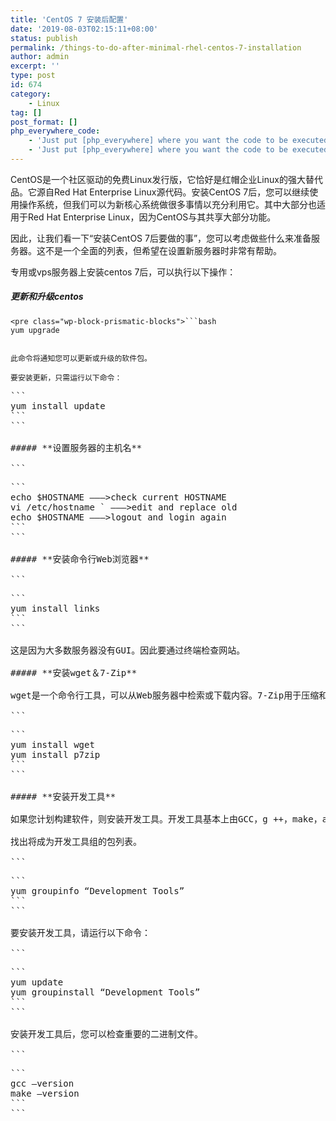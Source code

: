 ```yaml
---
title: 'CentOS 7 安装后配置'
date: '2019-08-03T02:15:11+08:00'
status: publish
permalink: /things-to-do-after-minimal-rhel-centos-7-installation
author: admin
excerpt: ''
type: post
id: 674
category:
    - Linux
tag: []
post_format: []
php_everywhere_code:
    - 'Just put [php_everywhere] where you want the code to be executed.'
    - 'Just put [php_everywhere] where you want the code to be executed.'
---
```

CentOS是一个社区驱动的免费Linux发行版，它恰好是红帽企业Linux的强大替代品。它源自Red Hat Enterprise Linux源代码。安装CentOS 7后，您可以继续使用操作系统，但我们可以为新核心系统做很多事情以充分利用它。其中大部分也适用于Red Hat Enterprise Linux，因为CentOS与其共享大部分功能。

因此，让我们看一下“安装CentOS 7后要做的事”，您可以考虑做些什么来准备服务器。这不是一个全面的列表，但希望在设置新服务器时非常有帮助。

专用或vps服务器上安装centos 7后，可以执行以下操作：

##### **更新和升级centos**

```
<pre class="wp-block-prismatic-blocks">```bash
yum upgrade
```
```

此命令将通知您可以更新或升级的软件包。

要安装更新，只需运行以下命令：

```
<pre class="wp-block-prismatic-blocks">```
yum install update
```
```

##### **设置服务器的主机名**

```
<pre class="wp-block-prismatic-blocks">```
echo $HOSTNAME ———>check current HOSTNAME
vi /etc/hostname ` ———>edit and replace old
echo $HOSTNAME ———>logout and login again
```
```

##### **安装命令行Web浏览器**

```
<pre class="wp-block-prismatic-blocks">```
yum install links
```
```

这是因为大多数服务器没有GUI。因此要通过终端检查网站。

##### **安装wget＆7-Zip**

wget是一个命令行工具，可以从Web服务器中检索或下载内容。7-Zip用于压缩和提取zip格式的文件。

```
<pre class="wp-block-prismatic-blocks">```
yum install wget
yum install p7zip
```
```

##### **安装开发工具**

如果您计划构建软件，则安装开发工具。开发工具基本上由GCC，g ++，make，autoconf，libtool，bison，flex，rpmbuild等软件包组成。

找出将成为开发工具组的包列表。

```
<pre class="wp-block-prismatic-blocks">```
yum groupinfo “Development Tools”
```
```

要安装开发工具，请运行以下命令：

```
<pre class="wp-block-prismatic-blocks">```
yum update
yum groupinstall “Development Tools”
```
```

安装开发工具后，您可以检查重要的二进制文件。

```
<pre class="wp-block-prismatic-blocks">```
gcc –version
make –version
```
```